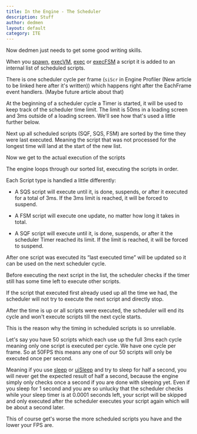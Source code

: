 ```yaml
---
title: In the Engine - The Scheduler
description: Stuff
author: dedmen
layout: default
category: ITE
---
```


Now dedmen just needs to get some good writing skills.


When you [spawn](https://community.bistudio.com/wiki/spawn), [execVM](https://community.bistudio.com/wiki/execVM), [exec](https://community.bistudio.com/wiki/execVM) or [execFSM](https://community.bistudio.com/wiki/execFSM) a script it is added to an internal list of scheduled scripts.


There is one scheduler cycle per frame (`siScr` in Engine Profiler (New article to be linked here after it's written)) which happens right after the EachFrame event handlers. (Maybe future article about that)

At the beginning of a scheduler cycle a Timer is started, it will be used to keep track of the scheduler time limit.
The limit is 50ms in a loading screen and 3ms outside of a loading screen. We'll see how that's used a little further below.

Next up all scheduled scripts (SQF, SQS, FSM) are sorted by the time they were last executed. Meaning the script that was not processed for the longest time will land at the start of the new list.


Now we get to the actual execution of the scripts

The engine loops through our sorted list, executing the scripts in order.

Each Script type is handled a little differently:

- A SQS script will execute until it, is done, suspends, or after it executed for a total of 3ms. If the 3ms limit is reached, it will be forced to suspend.

- A FSM script will execute one update, no matter how long it takes in total.

- A SQF script will execute until it, is done, suspends, or after it the scheduler Timer reached its limit. If the limit is reached, it will be forced to suspend.

After one script was executed its “last executed time” will be updated so it can be used on the next scheduler cycle.

Before executing the next script in the list, the scheduler checks if the timer still has some time left to execute other scripts.

If the script that executed first already used up all the time we had, the scheduler will not try to execute the next script and directly stop.

After the time is up or all scripts were executed, the scheduler will end its cycle and won't execute scripts till the next cycle starts.

This is the reason why the timing in scheduled scripts is so unreliable.

Let's say you have 50 scripts which each use up the full 3ms each cycle meaning only one script is executed per cycle.
We have one cycle per frame. So at 50FPS this means any one of our 50 scripts will only be executed once per second.

Meaning if you use [sleep](https://community.bistudio.com/wiki/sleep) or [uiSleep](https://community.bistudio.com/wiki/uiSleep) and try to sleep for half a second, you will never get the expected result of half a second, because the engine simply only checks once a second if you are done with sleeping yet.
Even if you sleep for 1 second and you are so unlucky that the scheduler checks while your sleep timer is at 0.0001 seconds left, your script will be skipped and only executed after the scheduler executes your script again which will be about a second later.

This of course get's worse the more scheduled scripts you have and the lower your FPS are.